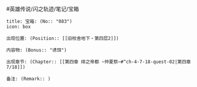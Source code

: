 #英雄传说/闪之轨迹/笔记/宝箱
```ad-quote
title: 宝箱: (No:: "083")
icon: box

出现位置: (Position:: [[旧校舍地下・第四层2]])

内容物: (Bonus:: "诱饵")

出现章节: (Chapter:: [[第四章 绯之帝都 ~仲夏祭~#^ch-4-7-18-quest-02|第四章7/18]])

备注: (Remark:: )

```
